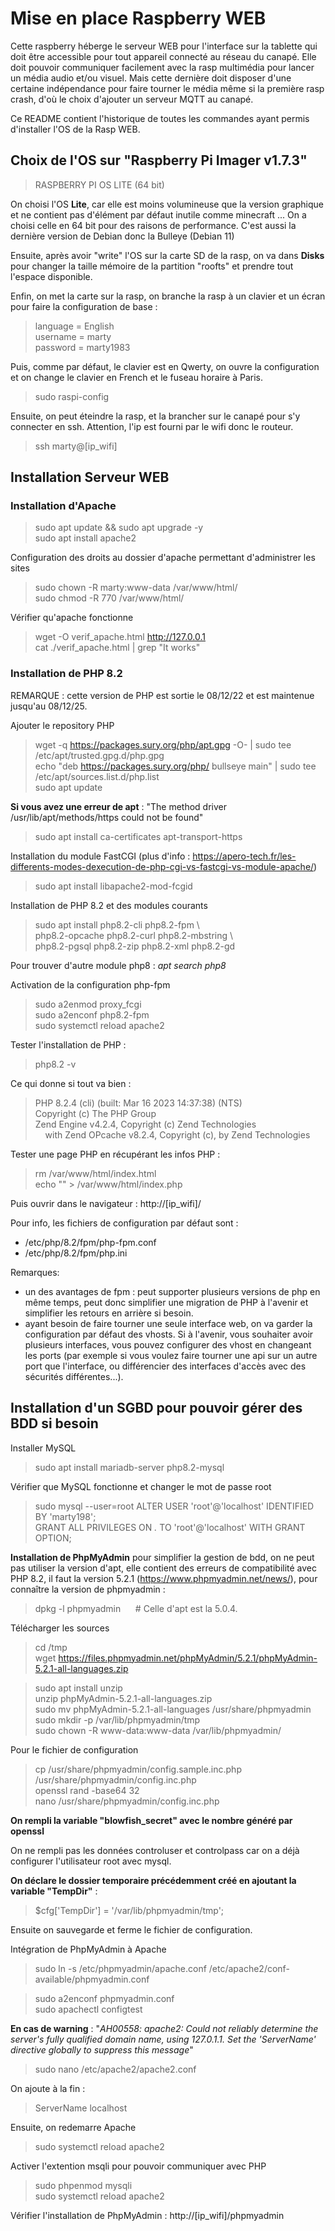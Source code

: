 # Mise en place Raspberry WEB

Cette raspberry héberge le serveur WEB pour l'interface sur la tablette qui doit être accessible pour tout appareil connecté au réseau du canapé. Elle doit pouvoir communiquer facilement avec la rasp multimédia pour lancer un média audio et/ou visuel. Mais cette dernière doit disposer d'une certaine indépendance pour faire tourner le média même si la première rasp crash, d'où le choix d'ajouter un serveur MQTT au canapé.    

Ce README contient l'historique de toutes les commandes ayant permis d'installer l'OS de la Rasp WEB.   

## Choix de l'OS sur "Raspberry Pi Imager v1.7.3"

>RASPBERRY PI OS LITE (64 bit)

On choisi l'OS **Lite**, car elle est moins volumineuse que la version graphique et ne contient pas d'élément par défaut inutile comme minecraft ... On a choisi celle en 64 bit pour des raisons de performance. C'est aussi la dernière version de Debian donc la Bulleye (Debian 11)       

Ensuite, après avoir "write" l'OS sur la carte SD de la rasp, on va dans **Disks** pour changer la taille mémoire de la partition "roofts" et prendre tout l'espace disponible.     

Enfin, on met la carte sur la rasp, on branche la rasp à un clavier et un écran pour faire la configuration de base :        
> language = English    
> username = marty  
> password = marty1983  

Puis, comme par défaut, le clavier est en Qwerty, on ouvre la configuration et on change le clavier en French et le fuseau horaire à Paris.
> sudo raspi-config

Ensuite, on peut éteindre la rasp, et la brancher sur le canapé pour s'y connecter en ssh. Attention, l'ip est fourni par le wifi donc le routeur. 

> ssh marty@[ip_wifi]

## Installation Serveur WEB

### Installation d'Apache

> sudo apt update && sudo apt upgrade -y    
> sudo apt install apache2  

Configuration des droits au dossier d'apache permettant d'administrer les sites
> sudo chown -R marty:www-data /var/www/html/   
> sudo chmod -R 770 /var/www/html/  

Vérifier qu'apache fonctionne 
> wget -O verif_apache.html http://127.0.0.1    
> cat ./verif_apache.html | grep "It works"     

### Installation de PHP 8.2

REMARQUE : cette version de PHP est sortie le 08/12/22 et est maintenue jusqu'au 08/12/25.      

Ajouter le repository PHP   
> wget -q https://packages.sury.org/php/apt.gpg -O- | sudo tee /etc/apt/trusted.gpg.d/php.gpg       
> echo "deb https://packages.sury.org/php/ bullseye main" | sudo tee /etc/apt/sources.list.d/php.list   
> sudo apt update  

**Si vous avez une erreur de apt** : "The method driver /usr/lib/apt/methods/https could not be found"
> sudo apt install ca-certificates apt-transport-https      

Installation du module FastCGI (plus d'info : https://apero-tech.fr/les-differents-modes-dexecution-de-php-cgi-vs-fastcgi-vs-module-apache/)    
> sudo apt install libapache2-mod-fcgid

Installation de PHP 8.2 et des modules courants     
> sudo apt install php8.2-cli php8.2-fpm \      
> php8.2-opcache php8.2-curl php8.2-mbstring \      
> php8.2-pgsql php8.2-zip php8.2-xml php8.2-gd  

Pour trouver d'autre module php8 : *apt search php8*    

Activation de la configuration php-fpm  
> sudo a2enmod proxy_fcgi   
> sudo a2enconf php8.2-fpm   
> sudo systemctl reload apache2     

Tester l'installation de PHP :  
> php8.2 -v    

Ce qui donne si tout va bien :  
> PHP 8.2.4 (cli) (built: Mar 16 2023 14:37:38) (NTS)   
> Copyright (c) The PHP Group   
> Zend Engine v4.2.4, Copyright (c) Zend Technologies   
> &nbsp;   &nbsp; with Zend OPcache v8.2.4, Copyright (c), by Zend Technologies     

Tester une page PHP en récupérant les infos PHP :   
> rm /var/www/html/index.html   
> echo "<?php phpinfo(); ?>" > /var/www/html/index.php  

Puis ouvrir dans le navigateur : http://[ip_wifi]/

Pour info, les fichiers de configuration par défaut sont : 
- /etc/php/8.2/fpm/php-fpm.conf 
- /etc/php/8.2/fpm/php.ini

Remarques: 
- un des avantages de fpm : peut supporter plusieurs versions de php en même temps, peut donc simplifier une migration de PHP à l'avenir et simplifier les retours en arrière si besoin. 
- ayant besoin de faire tourner une seule interface web, on va garder la configuration par défaut des vhosts. Si à l'avenir, vous souhaiter avoir plusieurs interfaces, vous pouvez configurer des vhost en changeant les ports (par exemple si vous voulez faire tourner une api sur un autre port que l'interface, ou différencier des interfaces d'accès avec des sécurités différentes...). 


## Installation d'un SGBD pour pouvoir gérer des BDD si besoin

Installer MySQL 
> sudo apt install mariadb-server php8.2-mysql  

Vérifier que MySQL fonctionne et changer le mot de passe root
> sudo mysql --user=root
> ALTER USER 'root'@'localhost' IDENTIFIED BY 'marty198';   
> GRANT ALL PRIVILEGES ON *.* TO 'root'@'localhost' WITH GRANT OPTION;      

**Installation de PhpMyAdmin** pour simplifier la gestion de bdd, on ne peut pas utiliser la version d'apt, elle contient des erreurs de compatibilité avec PHP 8.2, il faut la version 5.2.1 (https://www.phpmyadmin.net/news/), pour connaître la version de phpmyadmin :     
> dpkg -l phpmyadmin  &nbsp; &nbsp; &nbsp;# Celle d'apt est la  5.0.4.  
   
Télécharger les sources 
> cd /tmp   
> wget https://files.phpmyadmin.net/phpMyAdmin/5.2.1/phpMyAdmin-5.2.1-all-languages.zip     

> sudo apt install unzip    
> unzip phpMyAdmin-5.2.1-all-languages.zip      
> sudo mv phpMyAdmin-5.2.1-all-languages /usr/share/phpmyadmin      
> sudo mkdir -p /var/lib/phpmyadmin/tmp     
> sudo chown -R www-data:www-data /var/lib/phpmyadmin/      

Pour le fichier de configuration    
> cp /usr/share/phpmyadmin/config.sample.inc.php /usr/share/phpmyadmin/config.inc.php   
> openssl rand -base64 32   
> nano /usr/share/phpmyadmin/config.inc.php     

**On rempli la variable "blowfish_secret" avec le nombre généré par openssl**       

On ne rempli pas les données controluser et controlpass car on a déjà configurer l'utilisateur root avec mysql.

**On déclare le dossier temporaire précédemment créé en ajoutant la variable "TempDir"** :     
> $cfg['TempDir'] = '/var/lib/phpmyadmin/tmp';

Ensuite on sauvegarde et ferme le fichier de configuration.     

Intégration de PhpMyAdmin à Apache 
> sudo ln -s /etc/phpmyadmin/apache.conf /etc/apache2/conf-available/phpmyadmin.conf

> sudo a2enconf phpmyadmin.conf      
> sudo apachectl configtest   

**En cas de warning** : "*AH00558: apache2: Could not reliably determine the server's fully qualified domain name, using 127.0.1.1. Set the 'ServerName' directive globally to suppress this message*" 
> sudo nano /etc/apache2/apache2.conf  

On ajoute à la fin :    
> ServerName localhost

Ensuite, on redemarre Apache
> sudo systemctl reload apache2     

Activer l'extention msqli pour pouvoir communiquer avec PHP     
> sudo phpenmod mysqli      
> sudo systemctl reload apache2 

Vérifier l'installation de PhpMyAdmin : http://[ip_wifi]/phpmyadmin



